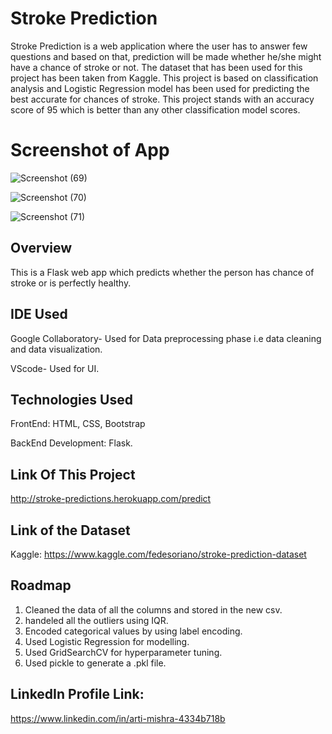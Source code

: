 # Stroke Prediction


Stroke Prediction is a web application where the user has to answer few questions and based on that, prediction will be made whether he/she might have a chance of stroke or not. The dataset that has been used for this project has been taken from Kaggle. This project is based on classification analysis and Logistic Regression model has been used for predicting the best accurate for chances of stroke. This project stands with an accuracy score of 95 which is better than any other classification model scores.


# Screenshot of App

![Screenshot (69)](https://user-images.githubusercontent.com/75839560/131254158-c2ee6006-7890-42eb-9225-b507ca2810c0.png)

![Screenshot (70)](https://user-images.githubusercontent.com/75839560/131254164-49865a41-896c-4ce7-aa80-b99f64be9e9d.png)

![Screenshot (71)](https://user-images.githubusercontent.com/75839560/131254168-e5bb46bc-1b7c-4775-bbe4-968408763e35.png)


## Overview
This is a Flask web app which predicts whether the person has chance of stroke or is perfectly healthy.

## IDE Used

Google Collaboratory- Used for Data preprocessing phase i.e data cleaning and data visualization.

VScode- Used for UI.

## Technologies Used

FrontEnd: HTML, CSS, Bootstrap

BackEnd Development: Flask.

## Link Of This Project

http://stroke-predictions.herokuapp.com/predict

## Link of the Dataset

Kaggle: https://www.kaggle.com/fedesoriano/stroke-prediction-dataset


## Roadmap

1. Cleaned the data of all the columns and stored in the new csv.
2. handeled all the outliers using IQR.
3. Encoded categorical values by using label encoding.
4. Used Logistic Regression for modelling.
5. Used GridSearchCV for hyperparameter tuning.
6. Used pickle to generate a .pkl file.


## LinkedIn Profile Link:

https://www.linkedin.com/in/arti-mishra-4334b718b
